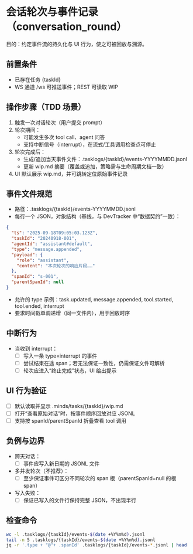 # 会话轮次与事件记录（conversation_round）

目的：约定事件流的持久化与 UI 行为，使之可被回放与溯源。

## 前置条件

- 已存在任务 {taskId}
- WS 通道 /ws 可推送事件；REST 可读取 WIP

## 操作步骤（TDD 场景）

1. 触发一次对话轮次（用户提交 prompt）
2. 轮次期间：
   - 可能发生多次 tool call、agent 问答
   - 支持中断信号（interrupt），在流式/工具调用检查点可停止
3. 轮次完成后：
   - 生成/追加当天事件文件：.tasklogs/{taskId}/events-YYYYMMDD.jsonl
   - 更新 wip.md 摘要（覆盖或追加，策略需与生命周期文档一致）
4. UI 默认展示 wip.md，并可跳转定位原始事件记录

## 事件文件规范

- 路径：.tasklogs/{taskId}/events-YYYYMMDD.jsonl
- 每行一个 JSON，对象结构（基线，与 DevTracker 中“数据契约”一致）：

```json
{
  "ts": "2025-09-18T09:05:03.123Z",
  "taskId": "20240918-001",
  "agentId": "assistant#default",
  "type": "message.appended",
  "payload": {
    "role": "assistant",
    "content": "本次轮次的响应片段……"
  },
  "spanId": "s-001",
  "parentSpanId": null
}
```

- 允许的 type 示例：task.updated, message.appended, tool.started, tool.ended, interrupt
- 要求时间戳单调递增（同一文件内），用于回放时序

## 中断行为

- 当收到 interrupt：
  - [ ] 写入一条 type=interrupt 的事件
  - [ ] 尝试结束在途 span；若无法保证一致性，仍需保证文件可解析
  - [ ] 轮次应进入“终止完成”状态，UI 给出提示

## UI 行为验证

- [ ] 默认读取并显示 .minds/tasks/{taskId}/wip.md
- [ ] 打开“查看原始对话”时，按事件顺序回放对应 JSONL
- [ ] 支持按 spanId/parentSpanId 折叠查看 tool 调用

## 负例与边界

- 跨天对话：
  - [ ] 事件应写入新日期的 JSONL 文件
- 多并发轮次（不推荐）：
  - [ ] 至少保证事件可区分不同轮次的 span 根（parentSpanId=null 的根 span）
- 写入失败：
  - [ ] 保证已写入的文件行保持完整 JSON，不出现半行

## 检查命令

```bash
wc -l .tasklogs/{taskId}/events-$(date +%Y%m%d).jsonl
tail -n 5 .tasklogs/{taskId}/events-$(date +%Y%m%d).jsonl
jq -r '.type + "@"+ .spanId' .tasklogs/{taskId}/events-*.jsonl | head
```
